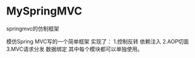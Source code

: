 # MySpringMVC
springmvc的仿制框架

模仿Spring MVC写的一个简单框架
实现了：
        1.控制反转
          依赖注入
        2.AOP切面
        3.MVC请求分发
          数据绑定
其中每个模块都可以单独使用。
